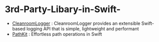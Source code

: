 # 3rd-Party-Libary-in-Swift-

* [CleanroomLogger](https://github.com/emaloney/CleanroomLogger) : CleanroomLogger provides an extensible Swift-based logging API that is simple, lightweight and performant
* [PathKit](https://github.com/kylef/PathKit) : Effortless path operations in Swift
